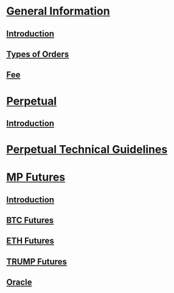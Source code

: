 
# [General Information](en/general-information.md)

## [Introduction](en/general-information.md#introduction)

## [Types of Orders](en/general-information.md#types-of-orders)

## [Fee](en/general-information.md#fee)



# [Perpetual](en/perpetual.md)

## [Introduction](en/perpetual.md#introduction)

# [Perpetual Technical Guidelines](en/perpetual-tech.md)


# [MP Futures](en/mp-futures.md)

## [Introduction](en/mp-futures.md#introduction)

## [BTC Futures](en/mp-futures.md#BTC)

## [ETH Futures](en/mp-futures.md#ETH)

## [TRUMP Futures](en/mp-futures.md#TRUMP)

## [Oracle](en/mp-futures.md#Oralce)